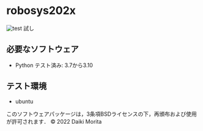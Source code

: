 # robosys202x

![test](https://github.com/daikimorita/robosys2022/actions/workflows/test.yml/badge.svg)
試し


## 必要なソフトウェア
* Python
  テスト済み: 3.7から3.10

## テスト環境
* ubuntu




このソフトウェアパッケージは，3条項BSDライセンスの下，再頒布および使用が許可されます．
 © 2022 Daiki Morita
